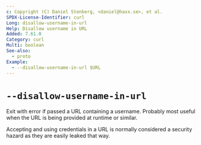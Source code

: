 ```yaml
---
c: Copyright (C) Daniel Stenberg, <daniel@haxx.se>, et al.
SPDX-License-Identifier: curl
Long: disallow-username-in-url
Help: Disallow username in URL
Added: 7.61.0
Category: curl
Multi: boolean
See-also:
  - proto
Example:
  - --disallow-username-in-url $URL
---
```


# `--disallow-username-in-url`

Exit with error if passed a URL containing a username. Probably most useful
when the URL is being provided at runtime or similar.

Accepting and using credentials in a URL is normally considered a security
hazard as they are easily leaked that way.
